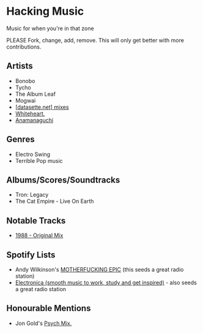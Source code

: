 # Hacking Music

Music for when you're in that zone

PLEASE Fork, change, add, remove. This will only get better with more contributions.

## Artists

- Bonobo
- Tycho
- The Album Leaf
- Mogwai
- [[datasette.net] mixes](http://datassette.net/?l=mixes)
- [Whiteheart.](https://soundcloud.com/whit3h34rt)
- [Anamanaguchi](http://open.spotify.com/artist/2UwJRAgSOi1zcLkvUNc8XL)

## Genres

- Electro Swing
- Terrible Pop music

## Albums/Scores/Soundtracks

- Tron: Legacy
- The Cat Empire - Live On Earth

## Notable Tracks

- [1988 - Original Mix](http://open.spotify.com/track/68YRdMv167zby0ceobW8em)

## Spotify Lists

- Andy Wilkinson's [MOTHERFUCKING EPIC](http://open.spotify.com/user/1231095985/playlist/4OtarRqf43JIRFAosBw8PE) (this seeds a great radio station)
- [Electronica (smooth music to work, study and get inspired)](http://open.spotify.com/user/luckyshot/playlist/7gYXd3HbmhN3SUCahqKuTj) - also seeds a great radio station

## Honourable Mentions

- Jon Gold's [Psych Mix.](http://open.spotify.com/user/zurich/playlist/59O4pP7lGTiCSJKGc2qu31)
